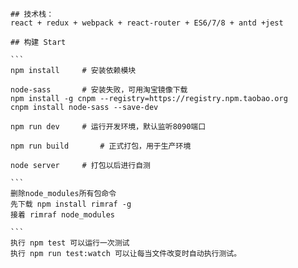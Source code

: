 	## 技术栈：
	react + redux + webpack + react-router + ES6/7/8 + antd +jest

	## 构建 Start

	```
	npm install		# 安装依赖模块

	node-sass	    # 安装失败，可用淘宝镜像下载
	npm install -g cnpm --registry=https://registry.npm.taobao.org
	cnpm install node-sass --save-dev

	npm run dev		# 运行开发环境，默认监听8090端口

	npm run build		# 正式打包，用于生产环境

	node server		# 打包以后进行自测

	```
	删除node_modules所有包命令 
	先下载 npm install rimraf -g
	接着 rimraf node_modules

	```
	执行 npm test 可以运行一次测试
	执行 npm run test:watch 可以让每当文件改变时自动执行测试。